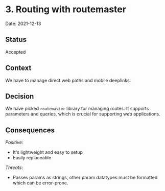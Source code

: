 # 3. Routing with routemaster

Date: 2021-12-13

## Status

Accepted

## Context

We have to manage direct web paths and mobile deeplinks.

## Decision

We have picked `routemaster` library for managing routes. It supports parameters and queries, which is crucial for supporting web applications.

## Consequences

*Positive*:

- It's lightweight and easy to setup
- Easily replaceable

*Threats*:

- Passes params as strings, other param datatypes must be formatted which can be error-prone.
